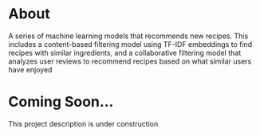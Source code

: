 # About

A series of machine learning models that recommends new recipes. This includes a
content-based filtering model using TF-IDF embeddings to find recipes with
similar ingredients, and a collaborative filtering model that analyzes user
reviews to recommend recipes based on what similar users have enjoyed

# Coming Soon...

This project description is under construction